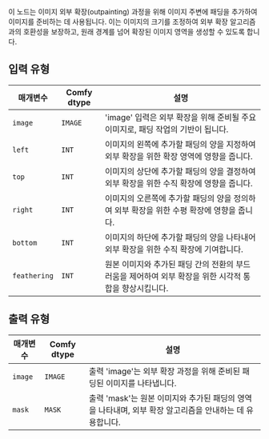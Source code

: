 이 노드는 이미지 외부 확장(outpainting) 과정을 위해 이미지 주변에 패딩을 추가하여 이미지를 준비하는 데 사용됩니다. 이는 이미지의 크기를 조정하여 외부 확장 알고리즘과의 호환성을 보장하고, 원래 경계를 넘어 확장된 이미지 영역을 생성할 수 있도록 합니다.
## 입력 유형

| 매개변수 | Comfy dtype | 설명 |
|-----------|-------------|-------------|
| `image`   | `IMAGE`     | 'image' 입력은 외부 확장을 위해 준비될 주요 이미지로, 패딩 작업의 기반이 됩니다. |
| `left`    | `INT`       | 이미지의 왼쪽에 추가할 패딩의 양을 지정하여 외부 확장을 위한 확장 영역에 영향을 줍니다. |
| `top`     | `INT`       | 이미지의 상단에 추가할 패딩의 양을 결정하여 외부 확장을 위한 수직 확장에 영향을 줍니다. |
| `right`   | `INT`       | 이미지의 오른쪽에 추가할 패딩의 양을 정의하여 외부 확장을 위한 수평 확장에 영향을 줍니다. |
| `bottom`  | `INT`       | 이미지의 하단에 추가할 패딩의 양을 나타내어 외부 확장을 위한 수직 확장에 기여합니다. |
| `feathering` | `INT` | 원본 이미지와 추가된 패딩 간의 전환의 부드러움을 제어하여 외부 확장을 위한 시각적 통합을 향상시킵니다. |

## 출력 유형

| 매개변수 | Comfy dtype | 설명 |
|-----------|-------------|-------------|
| `image`   | `IMAGE`     | 출력 'image'는 외부 확장 과정을 위해 준비된 패딩된 이미지를 나타냅니다. |
| `mask`    | `MASK`      | 출력 'mask'는 원본 이미지와 추가된 패딩의 영역을 나타내며, 외부 확장 알고리즘을 안내하는 데 유용합니다. |